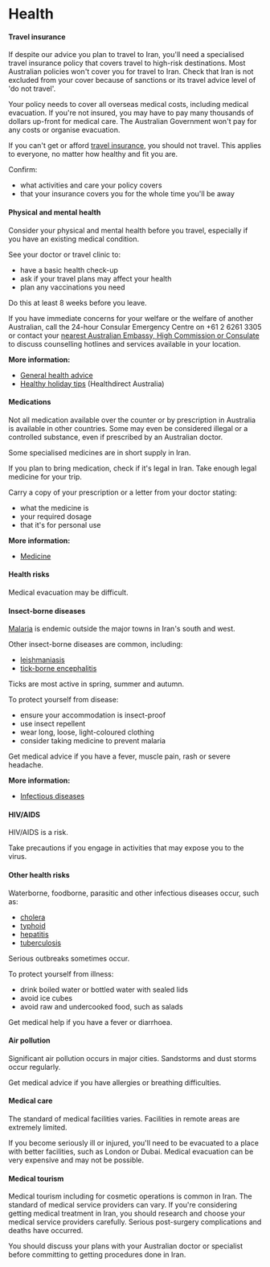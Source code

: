 # Health

#### Travel insurance

If despite our advice you plan to travel to Iran, you'll need a specialised travel insurance policy that covers travel to high-risk destinations. Most Australian policies won't cover you for travel to Iran. Check that Iran is not excluded from your cover because of sanctions or its travel advice level of 'do not travel'.

Your policy needs to cover all overseas medical costs, including medical evacuation. If you're not insured, you may have to pay many thousands of dollars up-front for medical care. The Australian Government won't pay for any costs or organise evacuation.

If you can't get or afford [travel insurance](https://www.smartraveller.gov.au/node/149), you should not travel. This applies to everyone, no matter how healthy and fit you are.

Confirm:

* what activities and care your policy covers
* that your insurance covers you for the whole time you'll be away

#### Physical and mental health

Consider your physical and mental health before you travel, especially if you have an existing medical condition.

See your doctor or travel clinic to:

* have a basic health check-up
* ask if your travel plans may affect your health
* plan any vaccinations you need

Do this at least 8 weeks before you leave.

If you have immediate concerns for your welfare or the welfare of another Australian, call the 24-hour Consular Emergency Centre on +61 2 6261 3305 or contact your [nearest Australian Embassy, High Commission or Consulate](https://www.dfat.gov.au/about-us/our-locations/missions/our-embassies-and-consulates-overseas) to discuss counselling hotlines and services available in your location.

**More information:**

* [General health advice](/before-you-go/health "Taking care of your health")
* [Healthy holiday tips](https://www.healthdirect.gov.au/healthy-holiday-tips-infographic) (Healthdirect Australia)

#### Medications

Not all medication available over the counter or by prescription in Australia is available in other countries. Some may even be considered illegal or a controlled substance, even if prescribed by an Australian doctor.

Some specialised medicines are in short supply in Iran.

If you plan to bring medication, check if it's legal in Iran. Take enough legal medicine for your trip.

Carry a copy of your prescription or a letter from your doctor stating:

* what the medicine is
* your required dosage
* that it's for personal use

**More information:**

* [Medicine](/before-you-go/health/medications "Medication and medical equipment")

#### Health risks

Medical evacuation may be difficult.

#### Insect-borne diseases

[Malaria](https://www.who.int/news-room/fact-sheets/detail/malaria) is endemic outside the major towns in Iran's south and west.

Other insect-borne diseases are common, including:

* [leishmaniasis](https://www.who.int/news-room/fact-sheets/detail/leishmaniasis)
* [tick-borne encephalitis](https://www.who.int/health-topics/tick-borne-encephalitis#tab=tab_1)

Ticks are most active in spring, summer and autumn.

To protect yourself from disease:

* ensure your accommodation is insect-proof
* use insect repellent
* wear long, loose, light-coloured clothing
* consider taking medicine to prevent malaria

Get medical advice if you have a fever, muscle pain, rash or severe headache.

**More information:**

* [Infectious diseases](/before-you-go/health/diseases "Infectious diseases")

#### HIV/AIDS

HIV/AIDS is a risk.

Take precautions if you engage in activities that may expose you to the virus.

#### Other health risks

Waterborne, foodborne, parasitic and other infectious diseases occur, such as:

* [cholera](https://www.who.int/news-room/fact-sheets/detail/cholera)
* [typhoid](https://www.who.int/teams/immunization-vaccines-and-biologicals/diseases/typhoid)
* [hepatitis](https://www.who.int/health-topics/hepatitis#tab=tab_1 )
* [tuberculosis](https://www.who.int/news-room/fact-sheets/detail/tuberculosis)

Serious outbreaks sometimes occur.

To protect yourself from illness:

* drink boiled water or bottled water with sealed lids
* avoid ice cubes
* avoid raw and undercooked food, such as salads

Get medical help if you have a fever or diarrhoea.

#### Air pollution

Significant air pollution occurs in major cities. Sandstorms and dust storms occur regularly.

Get medical advice if you have allergies or breathing difficulties.

#### Medical care

The standard of medical facilities varies. Facilities in remote areas are extremely limited.

If you become seriously ill or injured, you'll need to be evacuated to a place with better facilities, such as London or Dubai. Medical evacuation can be very expensive and may not be possible.

#### Medical tourism

Medical tourism including for cosmetic operations is common in Iran. The standard of medical service providers can vary. If you're considering getting medical treatment in Iran, you should research and choose your medical service providers carefully. Serious post-surgery complications and deaths have occurred.

You should discuss your plans with your Australian doctor or specialist before committing to getting procedures done in Iran.